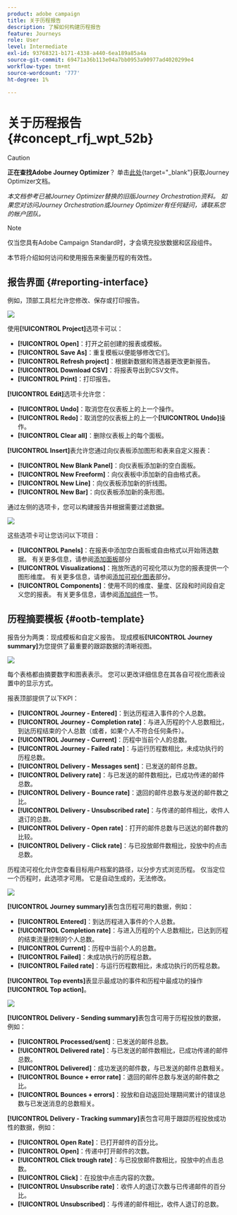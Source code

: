 ```yaml
---
product: adobe campaign
title: 关于历程报告
description: 了解如何构建历程报告
feature: Journeys
role: User
level: Intermediate
exl-id: 93768321-b171-4338-a440-6ea189a85a4a
source-git-commit: 69471a36b113e04a7bb0953a90977ad4020299e4
workflow-type: tm+mt
source-wordcount: '777'
ht-degree: 1%

---
```


# 关于历程报告 {#concept_rfj_wpt_52b}


>[!CAUTION]
>
>**正在查找Adobe Journey Optimizer**？ 单击[此处](https://experienceleague.adobe.com/zh-hans/docs/journey-optimizer/using/ajo-home){target="_blank"}获取Journey Optimizer文档。
>
>
>_本文档参考已被Journey Optimizer替换的旧版Journey Orchestration资料。 如果您对访问Journey Orchestration或Journey Optimizer有任何疑问，请联系您的帐户团队。_



>[!NOTE]
>
>仅当您具有Adobe Campaign Standard时，才会填充投放数据和区段组件。

本节将介绍如何访问和使用报告来衡量历程的有效性。

## 报告界面 {#reporting-interface}

例如，顶部工具栏允许您修改、保存或打印报告。

![](../assets/dynamic_report_toolbar.png)

使用&#x200B;**[!UICONTROL Project]**&#x200B;选项卡可以：

* **[!UICONTROL Open]**：打开之前创建的报表或模板。
* **[!UICONTROL Save As]**：重复模板以便能够修改它们。
* **[!UICONTROL Refresh project]**：根据新数据和筛选器更改更新报告。
* **[!UICONTROL Download CSV]**：将报表导出到CSV文件。
* **[!UICONTROL Print]**：打印报告。

**[!UICONTROL Edit]**&#x200B;选项卡允许您：

* **[!UICONTROL Undo]**：取消您在仪表板上的上一个操作。
* **[!UICONTROL Redo]**：取消您的仪表板上的上一个&#x200B;**[!UICONTROL Undo]**&#x200B;操作。
* **[!UICONTROL Clear all]**：删除仪表板上的每个面板。

**[!UICONTROL Insert]**&#x200B;表允许您通过向仪表板添加图形和表来自定义报表：

* **[!UICONTROL New Blank Panel]**：向仪表板添加新的空白面板。
* **[!UICONTROL New Freeform]**：向仪表板中添加新的自由格式表。
* **[!UICONTROL New Line]**：向仪表板添加新的折线图。
* **[!UICONTROL New Bar]**：向仪表板添加新的条形图。

通过左侧的选项卡，您可以构建报告并根据需要过滤数据。

![](../assets/dynamic_report_interface.png)

这些选项卡可让您访问以下项目：

* **[!UICONTROL Panels]**：在报表中添加空白面板或自由格式以开始筛选数据。 有关更多信息，请参阅[添加面板](../reporting/creating-your-journey-reports.md#adding-panels)部分
* **[!UICONTROL Visualizations]**：拖放所选的可视化项以为您的报表提供一个图形维度。 有关更多信息，请参阅[添加可视化图表](../reporting/creating-your-journey-reports.md#adding-visualizations)部分。
* **[!UICONTROL Components]**：使用不同的维度、量度、区段和时间段自定义您的报表。 有关更多信息，请参阅[添加组件](../reporting/creating-your-journey-reports.md#adding-components)一节。

## 历程摘要模板 {#ootb-template}

报告分为两类：现成模板和自定义报告。
现成模板&#x200B;**[!UICONTROL Journey summary]**&#x200B;为您提供了最重要的跟踪数据的清晰视图。

![](../assets/dynamic_report_journey_8.png)

每个表格都由摘要数字和图表表示。 您可以更改详细信息在其各自可视化图表设置中的显示方式。

报表顶部提供了以下KPI：

* **[!UICONTROL Journey - Entered]**：到达历程进入事件的个人总数。
* **[!UICONTROL Journey - Completion rate]**：与进入历程的个人总数相比，到达历程结束的个人总数（或者，如果个人不符合任何条件）。
* **[!UICONTROL Journey - Current]**：历程中当前个人的总数。
* **[!UICONTROL Journey - Failed rate]**：与运行历程数相比，未成功执行的历程总数。
* **[!UICONTROL Delivery - Messages sent]**：已发送的邮件总数。
* **[!UICONTROL Delivery rate]**：与已发送的邮件数相比，已成功传递的邮件总数。
* **[!UICONTROL Delivery - Bounce rate]**：退回的邮件总数与发送的邮件数之比。
* **[!UICONTROL Delivery - Unsubscribed rate]**：与传递的邮件相比，收件人退订的总数。
* **[!UICONTROL Delivery - Open rate]**：打开的邮件总数与已送达的邮件数的比较。
* **[!UICONTROL Delivery - Click rate]**：与已投放邮件数相比，投放中的点击总数。

历程流可视化允许您查看目标用户档案的路径，以分步方式浏览历程。 仅当定位一个历程时，此选项才可用。 它是自动生成的，无法修改。

![](../assets/dynamic_report_journey_10.png)

**[!UICONTROL Journey summary]**&#x200B;表包含历程可用的数据，例如：

* **[!UICONTROL Entered]**：到达历程进入事件的个人总数。
* **[!UICONTROL Completion rate]**：与进入历程的个人总数相比，已达到历程的结束流量控制的个人总数。
* **[!UICONTROL Current]**：历程中当前个人的总数。
* **[!UICONTROL Failed]**：未成功执行的历程总数。
* **[!UICONTROL Failed rate]**：与运行历程数相比，未成功执行的历程总数。

**[!UICONTROL Top events]**&#x200B;表显示最成功的事件和历程中最成功的操作&#x200B;**[!UICONTROL Top action]**。

![](../assets/dynamic_report_journey_11.png)

**[!UICONTROL Delivery - Sending summary]**&#x200B;表包含可用于历程投放的数据，例如：

* **[!UICONTROL Processed/sent]**：已发送的邮件总数。
* **[!UICONTROL Delivered rate]**：与已发送的邮件数相比，已成功传递的邮件总数。
* **[!UICONTROL Delivered]**：成功发送的邮件数，与已发送的邮件总数相关。
* **[!UICONTROL Bounce + error rate]**：退回的邮件总数与发送的邮件数之比。
* **[!UICONTROL Bounces + errors]**：投放和自动返回处理期间累计的错误总数与已发送消息的总数相关。

**[!UICONTROL Delivery - Tracking summary]**&#x200B;表包含可用于跟踪历程投放成功性的数据，例如：

* **[!UICONTROL Open Rate]**：已打开邮件的百分比。
* **[!UICONTROL Open]**：传递中打开邮件的次数。
* **[!UICONTROL Click trough rate]**：与已投放邮件数相比，投放中的点击总数。
* **[!UICONTROL Click]**：在投放中点击内容的次数。
* **[!UICONTROL Unsubscribe rate]**：收件人的退订次数与已传递邮件的百分比。
* **[!UICONTROL Unsubscribed]**：与传递的邮件相比，收件人退订的总数。
